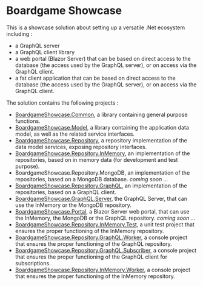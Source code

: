 # Boardgame Showcase

This is a showcase solution about setting up
a versatile .Net ecosystem including :
+ a GraphQL server
+ a GraphQL client library
+ a web portal (Blazor Server) that can be based
  on direct access to the database
  (the access used by the GraphQL server),
  or on access via the GraphQL client.
+ a fat client application that can be based
  on direct access to the database
  (the access used by the GraphQL server),
  or on access via the GraphQL client.

The solution contains the following projects :
+ [BoardgameShowcase.Common](BoardgameShowcase.Common/README.md), a library containing general purpose functions.
+ [BoardgameShowcase.Model](BoardgameShowcase.Model/README.md), a library containing the application data model,
  as well as the related service interfaces.
+ [BoardgameShowcase.Repository](BoardgameShowcase.Repository/README.md), a repository implementation
  of the data model services, exposing repository interfaces.
+ [BoardgameShowcase.Repository.InMemory](BoardgameShowcase.Repository.InMemory/README.md), an implementation of the repositories,
  based on in memory data (for development and test purpose).
+ BoardgameShowcase.Repository.MongoDB, an implementation of the repositories,
  based on a MongoDB database.
  _coming soon ..._
+ [BoardgameShowcase.Repository.GraphQL](BoardgameShowcase.Repository.GraphQL/README.md), an implementation of the repositories,
  based on a GraphQL client.
+ [BoardgameShowcase.GraphQL.Server](BoardgameShowcase.GraphQL.Server/README.md), the GraphQL Server,
  that can use the InMemory or the MongoDB repository.
+ [BoardgameShowcase.Portal](BoardgameShowcase.Portal/README.md), a Blazor Server web portal,
  that can use the InMemory, the MongoDB or the GraphQL repository.
  _coming soon ..._
+ [BoardgameShowcase.Repository.InMemory.Test](BoardgameShowcase.Repository.InMemory.Test/README.md), a unit test project
  that ensures the proper functioning of the InMemory repository.
+ [BoardgameShowcase.Repository.GraphQL.Worker](BoardgameShowcase.Repository.GraphQL.Worker/README.md), a console project
  that ensures the proper functioning of the GraphQL repository.
+ [BoardgameShowcase.Repository.GraphQL.Subscriber](BoardgameShowcase.Repository.GraphQL.Subscriber/README.md), a console project
  that ensures the proper functioning of the GraphQL client for subscriptions.
+ [BoardgameShowcase.Repository.InMemory.Worker](BoardgameShowcase.Repository.InMemory.Worker/README.md), a console project
  that ensures the proper functioning of the InMemory repository.
